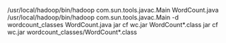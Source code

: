 /usr/local/hadoop/bin/hadoop com.sun.tools.javac.Main WordCount.java
/usr/local/hadoop/bin/hadoop com.sun.tools.javac.Main -d wordcount_classes WordCount.java
jar cf wc.jar WordCount*.class
jar cf wc.jar wordcount_classes/WordCount*.class
